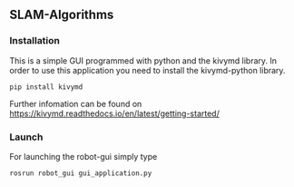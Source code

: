## SLAM-Algorithms

### Installation
This is a simple GUI programmed with python and the kivymd library.
In order to use this application you need to install the kivymd-python library.
```
pip install kivymd
```
Further infomation can be found on https://kivymd.readthedocs.io/en/latest/getting-started/

### Launch
For launching the robot-gui simply type
```
rosrun robot_gui gui_application.py
```
